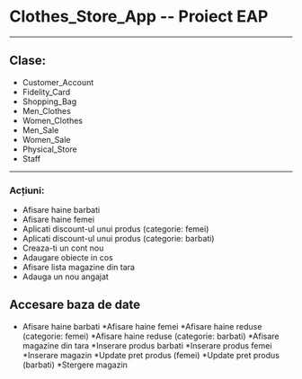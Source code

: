# Clothes_Store_App -- Proiect EAP 
***
## Clase:
* Customer_Account
* Fidelity_Card
* Shopping_Bag
* Men_Clothes
* Women_Clothes
* Men_Sale
* Women_Sale
* Physical_Store
* Staff
---
### Acțiuni: 
* Afisare haine barbati
* Afisare haine femei
* Aplicati discount-ul unui produs (categorie: femei)
* Aplicati discount-ul unui produs (categorie: barbati) 
* Creaza-ti un cont nou 
* Adaugare obiecte in cos
* Afisare lista magazine din tara 
* Adauga un nou angajat

## Accesare baza de date
 * Afisare haine barbati
        *Afisare haine femei
        *Afisare haine reduse (categorie: femei)
        *Afisare haine reduse (categorie: barbati)
        *Afisare magazine din tara
        *Inserare produs barbati
        *Inserare produs femei
        *Inserare magazin
        *Update pret produs (femei)
        *Update pret produs (barbati)
        *Stergere magazin
